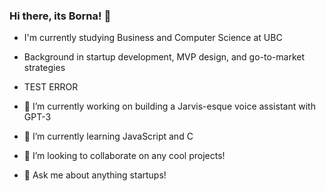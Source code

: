 ### Hi there, its Borna! 👋

- I'm currently studying Business and Computer Science at UBC
- Background in startup development, MVP design, and go-to-market strategies
- TEST ERROR

- 🔭 I’m currently working on building a Jarvis-esque voice assistant with GPT-3
- 🌱 I’m currently learning JavaScript and C
- 👯 I’m looking to collaborate on any cool projects!
- 💬 Ask me about anything startups!



<!--
**borna471/borna471** is a ✨ _special_ ✨ repository because its `README.md` (this file) appears on your GitHub profile.

Here are some ideas to get you started:

- 🔭 I’m currently working on ...
- 🌱 I’m currently learning ...
- 👯 I’m looking to collaborate on ...
- 🤔 I’m looking for help with ...
- 💬 Ask me about ...
- 📫 How to reach me: ...
- 😄 Pronouns: ...
- ⚡ Fun fact: ...
-->

